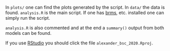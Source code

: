 
In `plots/` one can find the plots generated by the script.
In `data/` the data is found.
`analysis.R` is the main script. If one has [brms](https://github.com/paul-buerkner/brms), etc. installed one can simply run the script.

`analysis.R` is also commented and at the end a `summary()` output from both models can be found.

If you use [RStudio](https://rstudio.com) you should click the file `alexander_bsc_2020.Rproj`.
